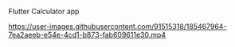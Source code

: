 Flutter Calculator app



https://user-images.githubusercontent.com/91515318/185467964-7ea2aeeb-e54e-4cd1-b873-fab609611e30.mp4

